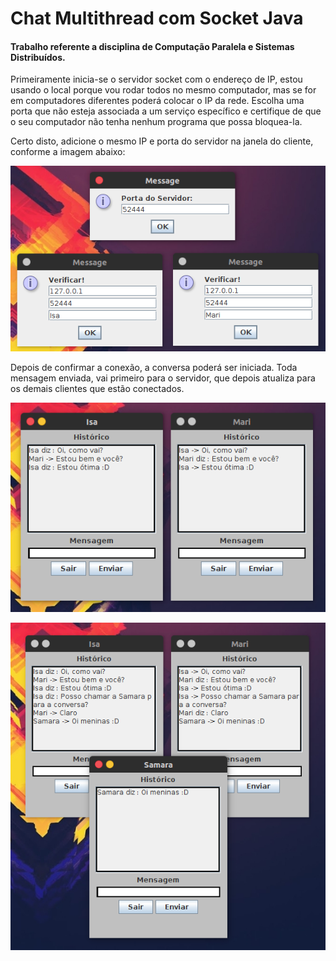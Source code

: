 # Chat Multithread com Socket Java

#### Trabalho referente a disciplina de Computação Paralela e Sistemas Distribuídos.

Primeiramente inicia-se o servidor socket com o endereço de IP, estou usando o local porque vou rodar todos no mesmo computador, mas se for em computadores diferentes poderá colocar o IP da rede. Escolha uma porta que não esteja associada a um serviço específico e certifique de que o seu computador não tenha nenhum programa que possa bloquea-la.

Certo disto, adicione o mesmo IP e porta do servidor na janela do cliente, conforme a imagem abaixo:

<p align="center">
  <img src="chat1.png">
</p>

Depois de confirmar a conexão, a conversa poderá ser iniciada. 
Toda mensagem enviada, vai primeiro para o servidor, que depois atualiza para os demais clientes que estão conectados.


<p align="center">
  <img src="chat2.png">
</p>

<p align="center">
  <img src="chat3.png">
</p>
